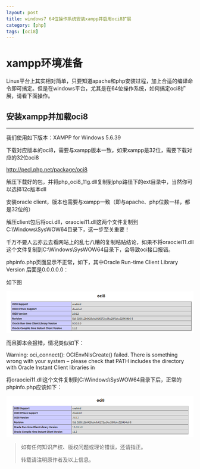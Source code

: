 ```yaml
---
layout: post
title: windows7 64位操作系统安装xampp并启用oci8扩展
category: [php]
tags: [oci8]
---
```


# xampp环境准备
Linux平台上其实相对简单，只要知道apache和php安装过程，加上合适的编译命令即可搞定。但是在windows平台，尤其是在64位操作系统，如何搞定oci8扩展，请看下面操作。


## 安装xampp并加载oci8
----
我们使用如下版本：XAMPP for Windows 5.6.39

下载对应版本的oci8，需要与xampp版本一致，如果xampp是32位，需要下载对应的32位oci8

http://pecl.php.net/package/oci8

解压下载好的包，并将php_oci8_11g.dll复制到php路径下的ext目录中，当然你可以选择12c版本dll

安装oracle client，版本也需要与xampp一致（即与apache、php位数一样，都是32位的）

解压client包后将oci.dll，oraociei11.dll这两个文件复制到C:\Windows\SysWOW64目录下，这一步至关重要！

千万不要人云亦云去看网站上的乱七八糟的复制粘贴结论，如果不将oraociei11.dll这个文件复制到C:\Windows\SysWOW64目录下，会导致oci接口报错。

phpinfo.php页面显示不正常，如下，其中Oracle Run-time Client Library Version 后面是0.0.0.0.0：

如下图

![image](img/2020-03-06-php-oci8/oci8_1.png)

而且脚本会报错，情况类似如下：

Warning: oci_connect(): OCIEnvNlsCreate() failed. There is something wrong with your system – please check that PATH includes the directory with Oracle Instant Client libraries in

将oraociei11.dll这个文件复制到C:\Windows\SysWOW64目录下后，正常的phpinfo.php应该如下：

![image](img/2020-03-06-php-oci8/oci8_2.png)

> 如有任何知识产权、版权问题或理论错误，还请指正。
>
> 转载请注明原作者及以上信息。
